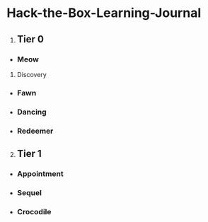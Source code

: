 # Hack-the-Box-Learning-Journal
1. ## Tier 0
- ### Meow
1. Discovery
      
- ### Fawn
- ### Dancing
- ### Redeemer
2. ## Tier 1
- ### Appointment
- ### Sequel
- ### Crocodile
